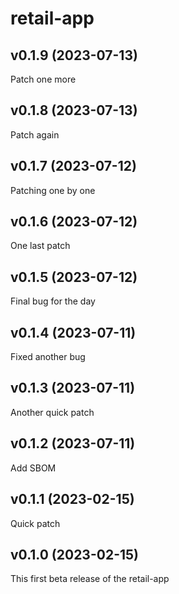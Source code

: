 # retail-app
## v0.1.9 (2023-07-13)

Patch one more

## v0.1.8 (2023-07-13)

Patch again

## v0.1.7 (2023-07-12)

Patching one by one

## v0.1.6 (2023-07-12)

One last patch

## v0.1.5 (2023-07-12)

Final bug for the day

## v0.1.4 (2023-07-11)

Fixed another bug

## v0.1.3 (2023-07-11)

Another quick patch

## v0.1.2 (2023-07-11)

Add SBOM

## v0.1.1 (2023-02-15)

Quick patch

## v0.1.0 (2023-02-15)

This first beta release of the retail-app
